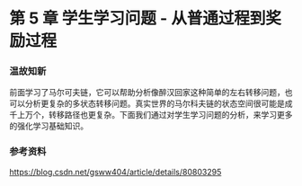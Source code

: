 
# 第 5 章 学生学习问题 - 从普通过程到奖励过程


### 温故知新

前面学习了马尔可夫链，它可以帮助分析像醉汉回家这种简单的左右转移问题，也可以分析更复杂的多状态转移问题。真实世界的马尔科夫链的状态空间很可能是成千上万个，转移路径也更复杂。下面我们通过对学生学习问题的分析，来学习更多的强化学习基础知识。


### 参考资料

https://blog.csdn.net/gsww404/article/details/80803295
